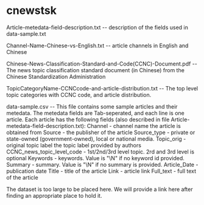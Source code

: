 # cnewstsk

Article-metedata-field-description.txt -- description of the fields used in data-sample.txt

Channel-Name-Chinese-vs-English.txt -- article channels in English and Chinese

Chinese-News-Classification-Standard-and-Code(CCNC)-Document.pdf -- The news topic classification standard document (in Chinese) from the Chinese Standardization Administration

TopicCategoryName-CCNCcode-and-article-distribution.txt -- The top level topic categories with CCNC code, and article distribution.

data-sample.csv -- This file contains some sample articles and their metedata. 
The metedata fields are Tab-seperated, and each line is one article. Each article has the following fields (also described in file Article-metedata-field-description.txt): 
    Channel - channel name the article is obtained from 
    Source - the publisher of the article 
    Source_type - private or state-owned (government-owned), local or national media.
    Topic_orig - original topic label	the topic label provided by authors
    CCNC_news_topic_level_code - 1st/2nd/3rd level topic. 2rd and 3rd level is optional 
    Keywords - keywords. Value is "\N" if no keyword id provided. 
    Summary - summary. Value is "\N" if no summary is provided. 
    Article_Date - publication date 
    Title - title of the article 
    Link - article link 
    Full_text - full text of the article

The dataset is too large to be placed here. We will provide a link here after finding an appropriate place to hold it.
